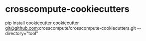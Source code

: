 # crosscompute-cookiecutters
pip install cookiecutter
cookiecutter git@github.com:crosscompute/crosscompute-cookiecutters.git --directory="tool"
